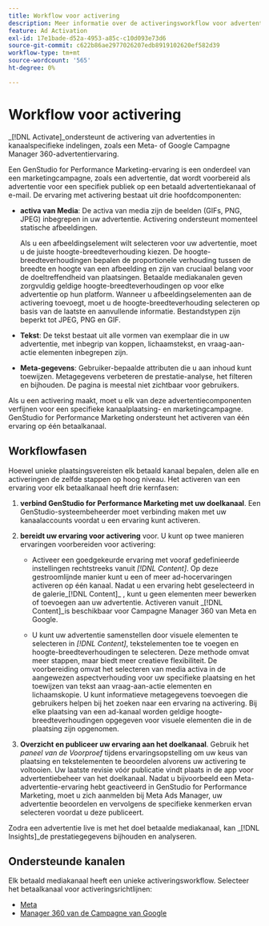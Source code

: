 ```yaml
---
title: Workflow voor activering
description: Meer informatie over de activeringsworkflow voor advertenties.
feature: Ad Activation
exl-id: 17e1bade-d52a-4953-a85c-c10d093e73d6
source-git-commit: c622b86ae2977026207edb8919102620ef582d39
workflow-type: tm+mt
source-wordcount: '565'
ht-degree: 0%

---
```


# Workflow voor activering

_[!DNL Activate]_ondersteunt de activering van advertenties in kanaalspecifieke indelingen, zoals een Meta- of Google Campagne Manager 360-advertentiervaring.

Een GenStudio for Performance Marketing-ervaring is een onderdeel van een marketingcampagne, zoals een advertentie, dat wordt voorbereid als advertentie voor een specifiek publiek op een betaald advertentiekanaal of e-mail. De ervaring met activering bestaat uit drie hoofdcomponenten:

* **activa van Media**: De activa van media zijn de beelden (GIFs, PNG, JPEG) inbegrepen in uw advertentie. Activering ondersteunt momenteel statische afbeeldingen.

  Als u een afbeeldingselement wilt selecteren voor uw advertentie, moet u de juiste hoogte-breedteverhouding kiezen. De hoogte-breedteverhoudingen bepalen de proportionele verhouding tussen de breedte en hoogte van een afbeelding en zijn van cruciaal belang voor de doeltreffendheid van plaatsingen. Betaalde mediakanalen geven zorgvuldig geldige hoogte-breedteverhoudingen op voor elke advertentie op hun platform. Wanneer u afbeeldingselementen aan de activering toevoegt, moet u de hoogte-breedteverhouding selecteren op basis van de laatste en aanvullende informatie. Bestandstypen zijn beperkt tot JPEG, PNG en GIF.

* **Tekst**: De tekst bestaat uit alle vormen van exemplaar die in uw advertentie, met inbegrip van koppen, lichaamstekst, en vraag-aan-actie elementen inbegrepen zijn.

* **Meta-gegevens**: Gebruiker-bepaalde attributen die u aan inhoud kunt toewijzen. Metagegevens verbeteren de prestatie-analyse, het filteren en bijhouden. De pagina is meestal niet zichtbaar voor gebruikers.

Als u een activering maakt, moet u elk van deze advertentiecomponenten verfijnen voor een specifieke kanaalplaatsing- en marketingcampagne. GenStudio for Performance Marketing ondersteunt het activeren van één ervaring op één betaalkanaal.

## Workflowfasen

Hoewel unieke plaatsingsvereisten elk betaald kanaal bepalen, delen alle en activeringen de zelfde stappen op hoog niveau. Het activeren van een ervaring voor elk betaalkanaal heeft drie kernfasen:

1. **verbind GenStudio for Performance Marketing met uw doelkanaal**. Een GenStudio-systeembeheerder moet verbinding maken met uw kanaalaccounts voordat u een ervaring kunt activeren.

1. **bereidt uw ervaring voor activering** voor. U kunt op twee manieren ervaringen voorbereiden voor activering:

   * Activeer een goedgekeurde ervaring met vooraf gedefinieerde instellingen rechtstreeks vanuit _[!DNL Content]_. Op deze gestroomlijnde manier kunt u een of meer ad-hocervaringen activeren op één kanaal. Nadat u een ervaring hebt geselecteerd in de galerie_[!DNL Content]_ , kunt u geen elementen meer bewerken of toevoegen aan uw advertentie. Activeren vanuit _[!DNL Content]_is beschikbaar voor Campagne Manager 360 van Meta en Google.

   * U kunt uw advertentie samenstellen door visuele elementen te selecteren in _[!DNL Content]_, tekstelementen toe te voegen en hoogte-breedteverhoudingen te selecteren. Deze methode omvat meer stappen, maar biedt meer creatieve flexibiliteit. De voorbereiding omvat het selecteren van media activa in de aangewezen aspectverhouding voor uw specifieke plaatsing en het toewijzen van tekst aan vraag-aan-actie elementen en lichaamskopie. U kunt informatieve metagegevens toevoegen die gebruikers helpen bij het zoeken naar een ervaring na activering. Bij elke plaatsing van een ad-kanaal worden geldige hoogte-breedteverhoudingen opgegeven voor visuele elementen die in de plaatsing zijn opgenomen.

1. **Overzicht en publiceer uw ervaring aan het doelkanaal**. Gebruik het _paneel van de Voorproef_ tijdens ervaringsopstelling om uw keus van plaatsing en tekstelementen te beoordelen alvorens uw activering te voltooien. Uw laatste revisie vóór publicatie vindt plaats in de app voor advertentiebeheer van het doelkanaal. Nadat u bijvoorbeeld een Meta-advertentie-ervaring hebt geactiveerd in GenStudio for Performance Marketing, moet u zich aanmelden bij Meta Ads Manager, uw advertentie beoordelen en vervolgens de specifieke kenmerken ervan selecteren voordat u deze publiceert.

Zodra een advertentie live is met het doel betaalde mediakanaal, kan _[!DNL Insights]_de prestatiegegevens bijhouden en analyseren.

## Ondersteunde kanalen

Elk betaald mediakanaal heeft een unieke activeringsworkflow. Selecteer het betaalkanaal voor activeringsrichtlijnen:

* [ Meta ](/help/user-guide/activation/activate-meta-ad.md)
* [ Manager 360 van de Campagne van Google ](/help/user-guide/activation/activate-cm360-ad.md)
